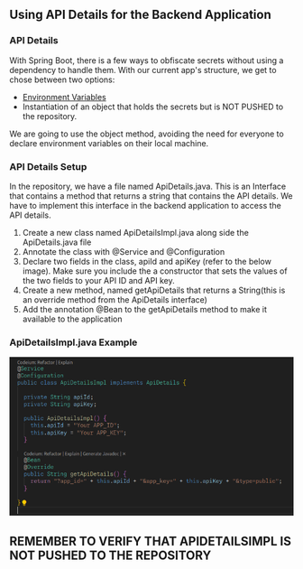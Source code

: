 ## Using API Details for the Backend Application

### API Details

With Spring Boot, there is a few ways to obfiscate secrets without using a dependency to handle them.  With our current app's structure, we get to chose between two options:

- [Environment Variables](https://docs.spring.io/spring-boot/docs/current/reference/htmlsingle/#boot-features-environment-variables)
- Instantiation of an object that holds the secrets but is NOT PUSHED to the repository.

We are going to use the object method, avoiding the need for everyone to declare environment variables on their local machine.

### API Details Setup

In the repository, we have a file named ApiDetails.java. This is an Interface that contains a method that returns a string that contains the API details. We have to implement this interface in the backend application to access the API details.

1. Create a new class named ApiDetailsImpl.java along side the ApiDetails.java file
2. Annotate the class with @Service and @Configuration
3. Declare two fields in the class, apiId and apiKey (refer to the below image). Make sure you include the a constructor that sets the values of the two fields to your API ID and API key.
4. Create a new method, named getApiDetails that returns a String(this is an override method from the ApiDetails interface)
5. Add the annotation @Bean to the getApiDetails method to make it available to the application

### ApiDetailsImpl.java Example
![alt text](image.png)

## REMEMBER TO VERIFY THAT APIDETAILSIMPL IS NOT PUSHED TO THE REPOSITORY